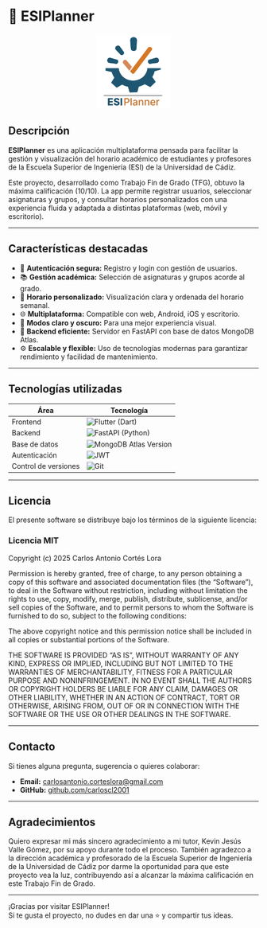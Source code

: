 # 📅 ESIPlanner

<p align="center">
  <img src="esiplanner/assets/logo.svg" alt="ESIPlanner Logo" width="150">
</p>

## Descripción

**ESIPlanner** es una aplicación multiplataforma pensada para facilitar la gestión y visualización del horario académico de estudiantes y profesores de la Escuela Superior de Ingeniería (ESI) de la Universidad de Cádiz.

Este proyecto, desarrollado como Trabajo Fin de Grado (TFG), obtuvo la máxima calificación (10/10). La app permite registrar usuarios, seleccionar asignaturas y grupos, y consultar horarios personalizados con una experiencia fluida y adaptada a distintas plataformas (web, móvil y escritorio).

---

## Características destacadas

- 🔐 **Autenticación segura:** Registro y login con gestión de usuarios.  
- 📚 **Gestión académica:** Selección de asignaturas y grupos acorde al grado.  
- 📅 **Horario personalizado:** Visualización clara y ordenada del horario semanal.  
- 🌐 **Multiplataforma:** Compatible con web, Android, iOS y escritorio.  
- 🌙 **Modos claro y oscuro:** Para una mejor experiencia visual.  
- 🚀 **Backend eficiente:** Servidor en FastAPI con base de datos MongoDB Atlas.  
- ⚙️ **Escalable y flexible:** Uso de tecnologías modernas para garantizar rendimiento y facilidad de mantenimiento.

---

## Tecnologías utilizadas

| Área         | Tecnología            |
|--------------|----------------------|
| Frontend     | ![Flutter](https://img.shields.io/badge/Flutter-02569B?style=flat&logo=flutter&logoColor=white) (Dart)       |
| Backend      | ![FastAPI](https://img.shields.io/badge/FastAPI-009688?style=flat&logo=fastapi&logoColor=white) (Python)     |
| Base de datos| ![MongoDB](https://img.shields.io/badge/MongoDB-47A248?style=flat&logo=mongodb&logoColor=white) Atlas Version        |
| Autenticación| ![JWT](https://img.shields.io/badge/JWT-black?style=flat&logo=JSONwebtokens&logoColor=white)                |
| Control de versiones | ![Git](https://img.shields.io/badge/Git-F05032?style=flat&logo=git&logoColor=white)            |

---

## Licencia

El presente software se distribuye bajo los términos de la siguiente licencia:

### Licencia MIT

Copyright (c) 2025 Carlos Antonio Cortés Lora

Permission is hereby granted, free of charge, to any person obtaining a copy of this software and associated documentation files (the “Software”), to deal in the Software without restriction, including without limitation the rights to use, copy, modify, merge, publish, distribute, sublicense, and/or sell copies of the Software, and to permit persons to whom the Software is furnished to do so, subject to the following conditions:

The above copyright notice and this permission notice shall be included in all copies or substantial portions of the Software.

THE SOFTWARE IS PROVIDED “AS IS”, WITHOUT WARRANTY OF ANY KIND, EXPRESS OR IMPLIED, INCLUDING BUT NOT LIMITED TO THE WARRANTIES OF MERCHANTABILITY, FITNESS FOR A PARTICULAR PURPOSE AND NONINFRINGEMENT. IN NO EVENT SHALL THE AUTHORS OR COPYRIGHT HOLDERS BE LIABLE FOR ANY CLAIM, DAMAGES OR OTHER LIABILITY, WHETHER IN AN ACTION OF CONTRACT, TORT OR OTHERWISE, ARISING FROM, OUT OF OR IN CONNECTION WITH THE SOFTWARE OR THE USE OR OTHER DEALINGS IN THE SOFTWARE.

---

## Contacto

Si tienes alguna pregunta, sugerencia o quieres colaborar:

- **Email:** carlosantonio.corteslora@gmail.com  
- **GitHub:** [github.com/carloscl2001](https://github.com/carloscl2001)

---

## Agradecimientos

Quiero expresar mi más sincero agradecimiento a mi tutor, Kevin Jesús Valle Gómez, por su apoyo durante todo el proceso. También agradezco a la dirección académica y profesorado de la Escuela Superior de Ingeniería de la Universidad de Cádiz por darme la oportunidad para que este proyecto vea la luz, contribuyendo así a alcanzar la máxima calificación en este Trabajo Fin de Grado.


---

¡Gracias por visitar ESIPlanner!  
Si te gusta el proyecto, no dudes en dar una ⭐ y compartir tus ideas.
